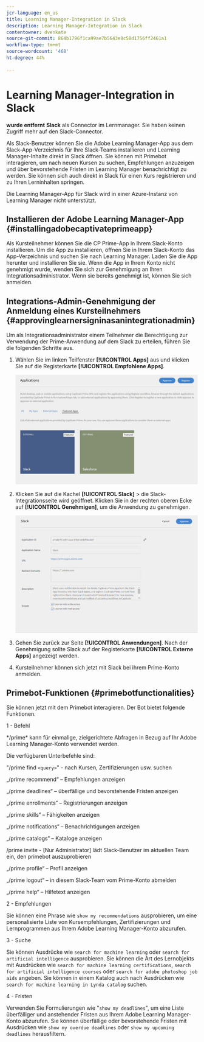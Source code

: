 ```yaml
---
jcr-language: en_us
title: Learning Manager-Integration in Slack
description: Learning Manager-Integration in Slack
contentowner: dvenkate
source-git-commit: 864b1796f1ca99ae7b5643e8c58d1756ff2461a1
workflow-type: tm+mt
source-wordcount: '468'
ht-degree: 44%

---
```




# Learning Manager-Integration in Slack

**wurde entfernt** **Slack** als Connector im Lernmanager. Sie haben keinen Zugriff mehr auf den Slack-Connector.

Als Slack-Benutzer können Sie die Adobe Learning Manager-App aus dem Slack-App-Verzeichnis für Ihre Slack-Teams installieren und Learning Manager-Inhalte direkt in Slack öffnen. Sie können mit Primebot interagieren, um nach neuen Kursen zu suchen, Empfehlungen anzuzeigen und über bevorstehende Fristen im Learning Manager benachrichtigt zu werden. Sie können sich auch direkt in Slack für einen Kurs registrieren und zu Ihren Lerninhalten springen.

Die Learning Manager-App für Slack wird in einer Azure-Instanz von Learning Manager nicht unterstützt.

## Installieren der Adobe Learning Manager-App {#installingadobecaptivateprimeapp}

Als Kursteilnehmer können Sie die CP Prime-App in Ihrem Slack-Konto installieren. Um die App zu installieren, öffnen Sie in Ihrem Slack-Konto das App-Verzeichnis und suchen Sie nach Learning Manager. Laden Sie die App herunter und installieren Sie sie. Wenn die App in Ihrem Konto nicht genehmigt wurde, wenden Sie sich zur Genehmigung an Ihren Integrationsadministrator. Wenn sie bereits genehmigt ist, können Sie sich anmelden.

## Integrations-Admin-Genehmigung der Anmeldung eines Kursteilnehmers {#approvinglearnersigninasanintegrationadmin}

Um als Integrationsadministrator einem Teilnehmer die Berechtigung zur Verwendung der Prime-Anwendung auf dem Slack zu erteilen, führen Sie die folgenden Schritte aus.

1. Wählen Sie im linken Teilfenster **[!UICONTROL Apps]** aus und klicken Sie auf die Registerkarte **[!UICONTROL Empfohlene Apps]**.

   ![](assets/featuredapps.jpg)

1. Klicken Sie auf die Kachel **[!UICONTROL Slack]** > die Slack-Integrationsseite wird geöffnet. Klicken Sie in der rechten oberen Ecke auf **[!UICONTROL Genehmigen]**, um die Anwendung zu genehmigen.

   ![](assets/approval.png)

1. Gehen Sie zurück zur Seite **[!UICONTROL Anwendungen]**. Nach der Genehmigung sollte Slack auf der Registerkarte **[!UICONTROL Externe Apps]** angezeigt werden.
1. Kursteilnehmer können sich jetzt mit Slack bei ihrem Prime-Konto anmelden.

## Primebot-Funktionen {#primebotfunctionalities}

Sie können jetzt mit dem Primebot interagieren. Der Bot bietet folgende Funktionen.

1 - Befehl

&#42;/prime&#42; kann für einmalige, zielgerichtete Abfragen in Bezug auf Ihr Adobe Learning Manager-Konto verwendet werden.

Die verfügbaren Unterbefehle sind:

&quot;/prime find `<query>`&quot; - nach Kursen, Zertifizierungen usw. suchen

„/prime recommend“ – Empfehlungen anzeigen

„/prime deadlines“ – überfällige und bevorstehende Fristen anzeigen

„/prime enrollments“ – Registrierungen anzeigen

„/prime skills“ – Fähigkeiten anzeigen

„/prime notifications“ – Benachrichtigungen anzeigen

„/prime catalogs“ – Kataloge anzeigen

/prime invite - [Nur Administrator] lädt Slack-Benutzer im aktuellen Team ein, den primebot auszuprobieren

„/prime profile“ – Profil anzeigen

„/prime logout“ – in diesem Slack-Team vom Prime-Konto abmelden

„/prime help“ – Hilfetext anzeigen

2 - Empfehlungen

Sie können eine Phrase wie `show my recommendations` ausprobieren, um eine personalisierte Liste von Kursempfehlungen, Zertifizierungen und Lernprogrammen aus Ihrem Adobe Learning Manager-Konto abzurufen.

3 - Suche

Sie können Ausdrücke wie `search for machine learning` oder `search for artificial intelligence` ausprobieren. Sie können die Art des Lernobjekts mit Ausdrücken wie `search for machine learning certifications`, `search for artificial intelligence courses` oder `search for adobe photoshop job aids` angeben. Sie können in einem Katalog auch nach Ausdrücken wie `search for machine learning in Lynda catalog` suchen.

4 - Fristen

Verwenden Sie Formulierungen wie &quot;`show my deadlines`&quot;, um eine Liste überfälliger und anstehender Fristen aus Ihrem Adobe Learning Manager-Konto abzurufen. Sie können überfällige oder bevorstehende Fristen mit Ausdrücken wie `show my overdue deadlines` oder `show my upcoming deadlines` herausfiltern.
